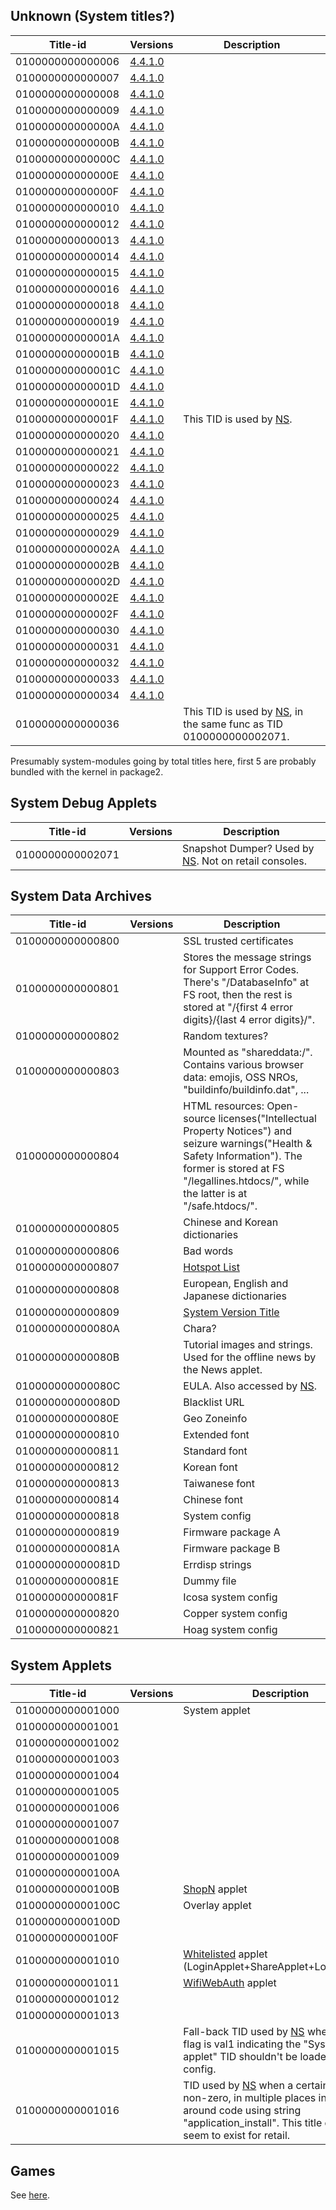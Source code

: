 ## Unknown (System titles?)

| Title-id         | Versions                       | Description                                                                                      |
| ---------------- | ------------------------------ | ------------------------------------------------------------------------------------------------ |
| 0100000000000006 | [4.4.1.0](2.0.0.md "wikilink") |                                                                                                  |
| 0100000000000007 | [4.4.1.0](2.0.0.md "wikilink") |                                                                                                  |
| 0100000000000008 | [4.4.1.0](2.0.0.md "wikilink") |                                                                                                  |
| 0100000000000009 | [4.4.1.0](2.0.0.md "wikilink") |                                                                                                  |
| 010000000000000A | [4.4.1.0](2.0.0.md "wikilink") |                                                                                                  |
| 010000000000000B | [4.4.1.0](2.0.0.md "wikilink") |                                                                                                  |
| 010000000000000C | [4.4.1.0](2.0.0.md "wikilink") |                                                                                                  |
| 010000000000000E | [4.4.1.0](2.0.0.md "wikilink") |                                                                                                  |
| 010000000000000F | [4.4.1.0](2.0.0.md "wikilink") |                                                                                                  |
| 0100000000000010 | [4.4.1.0](2.0.0.md "wikilink") |                                                                                                  |
| 0100000000000012 | [4.4.1.0](2.0.0.md "wikilink") |                                                                                                  |
| 0100000000000013 | [4.4.1.0](2.0.0.md "wikilink") |                                                                                                  |
| 0100000000000014 | [4.4.1.0](2.0.0.md "wikilink") |                                                                                                  |
| 0100000000000015 | [4.4.1.0](2.0.0.md "wikilink") |                                                                                                  |
| 0100000000000016 | [4.4.1.0](2.0.0.md "wikilink") |                                                                                                  |
| 0100000000000018 | [4.4.1.0](2.0.0.md "wikilink") |                                                                                                  |
| 0100000000000019 | [4.4.1.0](2.0.0.md "wikilink") |                                                                                                  |
| 010000000000001A | [4.4.1.0](2.0.0.md "wikilink") |                                                                                                  |
| 010000000000001B | [4.4.1.0](2.0.0.md "wikilink") |                                                                                                  |
| 010000000000001C | [4.4.1.0](2.0.0.md "wikilink") |                                                                                                  |
| 010000000000001D | [4.4.1.0](2.0.0.md "wikilink") |                                                                                                  |
| 010000000000001E | [4.4.1.0](2.0.0.md "wikilink") |                                                                                                  |
| 010000000000001F | [4.4.1.0](2.0.0.md "wikilink") | This TID is used by [NS](NS%20Services.md "wikilink").                                           |
| 0100000000000020 | [4.4.1.0](2.0.0.md "wikilink") |                                                                                                  |
| 0100000000000021 | [4.4.1.0](2.0.0.md "wikilink") |                                                                                                  |
| 0100000000000022 | [4.4.1.0](2.0.0.md "wikilink") |                                                                                                  |
| 0100000000000023 | [4.4.1.0](2.0.0.md "wikilink") |                                                                                                  |
| 0100000000000024 | [4.4.1.0](2.0.0.md "wikilink") |                                                                                                  |
| 0100000000000025 | [4.4.1.0](2.0.0.md "wikilink") |                                                                                                  |
| 0100000000000029 | [4.4.1.0](2.0.0.md "wikilink") |                                                                                                  |
| 010000000000002A | [4.4.1.0](2.0.0.md "wikilink") |                                                                                                  |
| 010000000000002B | [4.4.1.0](2.0.0.md "wikilink") |                                                                                                  |
| 010000000000002D | [4.4.1.0](2.0.0.md "wikilink") |                                                                                                  |
| 010000000000002E | [4.4.1.0](2.0.0.md "wikilink") |                                                                                                  |
| 010000000000002F | [4.4.1.0](2.0.0.md "wikilink") |                                                                                                  |
| 0100000000000030 | [4.4.1.0](2.0.0.md "wikilink") |                                                                                                  |
| 0100000000000031 | [4.4.1.0](2.0.0.md "wikilink") |                                                                                                  |
| 0100000000000032 | [4.4.1.0](2.0.0.md "wikilink") |                                                                                                  |
| 0100000000000033 | [4.4.1.0](2.0.0.md "wikilink") |                                                                                                  |
| 0100000000000034 | [4.4.1.0](2.0.0.md "wikilink") |                                                                                                  |
| 0100000000000036 |                                | This TID is used by [NS](NS%20Services.md "wikilink"), in the same func as TID 0100000000002071. |

Presumably system-modules going by total titles here, first 5 are
probably bundled with the kernel in
package2.

## System Debug Applets

| Title-id         | Versions | Description                                                                         |
| ---------------- | -------- | ----------------------------------------------------------------------------------- |
| 0100000000002071 |          | Snapshot Dumper? Used by [NS](NS%20Services.md "wikilink"). Not on retail consoles. |

## System Data Archives

| Title-id         | Versions | Description                                                                                                                                                                                                          |
| ---------------- | -------- | -------------------------------------------------------------------------------------------------------------------------------------------------------------------------------------------------------------------- |
| 0100000000000800 |          | SSL trusted certificates                                                                                                                                                                                             |
| 0100000000000801 |          | Stores the message strings for Support Error Codes. There's "/DatabaseInfo" at FS root, then the rest is stored at "/{first 4 error digits}/{last 4 error digits}/".                                                 |
| 0100000000000802 |          | Random textures?                                                                                                                                                                                                     |
| 0100000000000803 |          | Mounted as "shareddata:/". Contains various browser data: emojis, OSS NROs, "buildinfo/buildinfo.dat", ...                                                                                                           |
| 0100000000000804 |          | HTML resources: Open-source licenses("Intellectual Property Notices") and seizure warnings("Health & Safety Information"). The former is stored at FS "/legallines.htdocs/", while the latter is at "/safe.htdocs/". |
| 0100000000000805 |          | Chinese and Korean dictionaries                                                                                                                                                                                      |
| 0100000000000806 |          | Bad words                                                                                                                                                                                                            |
| 0100000000000807 |          | [Hotspot List](Hotspot%20List.md "wikilink")                                                                                                                                                                         |
| 0100000000000808 |          | European, English and Japanese dictionaries                                                                                                                                                                          |
| 0100000000000809 |          | [System Version Title](System%20Version%20Title.md "wikilink")                                                                                                                                                       |
| 010000000000080A |          | Chara?                                                                                                                                                                                                               |
| 010000000000080B |          | Tutorial images and strings. Used for the offline news by the News applet.                                                                                                                                           |
| 010000000000080C |          | EULA. Also accessed by [NS](NS%20Services.md "wikilink").                                                                                                                                                            |
| 010000000000080D |          | Blacklist URL                                                                                                                                                                                                        |
| 010000000000080E |          | Geo Zoneinfo                                                                                                                                                                                                         |
| 0100000000000810 |          | Extended font                                                                                                                                                                                                        |
| 0100000000000811 |          | Standard font                                                                                                                                                                                                        |
| 0100000000000812 |          | Korean font                                                                                                                                                                                                          |
| 0100000000000813 |          | Taiwanese font                                                                                                                                                                                                       |
| 0100000000000814 |          | Chinese font                                                                                                                                                                                                         |
| 0100000000000818 |          | System config                                                                                                                                                                                                        |
| 0100000000000819 |          | Firmware package A                                                                                                                                                                                                   |
| 010000000000081A |          | Firmware package B                                                                                                                                                                                                   |
| 010000000000081D |          | Errdisp strings                                                                                                                                                                                                      |
| 010000000000081E |          | Dummy file                                                                                                                                                                                                           |
| 010000000000081F |          | Icosa system config                                                                                                                                                                                                  |
| 0100000000000820 |          | Copper system config                                                                                                                                                                                                 |
| 0100000000000821 |          | Hoag system config                                                                                                                                                                                                   |

## System Applets

| Title-id         | Versions | Description                                                                                                                                                                                               |
| ---------------- | -------- | --------------------------------------------------------------------------------------------------------------------------------------------------------------------------------------------------------- |
| 0100000000001000 |          | System applet                                                                                                                                                                                             |
| 0100000000001001 |          |                                                                                                                                                                                                           |
| 0100000000001002 |          |                                                                                                                                                                                                           |
| 0100000000001003 |          |                                                                                                                                                                                                           |
| 0100000000001004 |          |                                                                                                                                                                                                           |
| 0100000000001005 |          |                                                                                                                                                                                                           |
| 0100000000001006 |          |                                                                                                                                                                                                           |
| 0100000000001007 |          |                                                                                                                                                                                                           |
| 0100000000001008 |          |                                                                                                                                                                                                           |
| 0100000000001009 |          |                                                                                                                                                                                                           |
| 010000000000100A |          |                                                                                                                                                                                                           |
| 010000000000100B |          | [ShopN](Internet%20Browser.md "wikilink") applet                                                                                                                                                          |
| 010000000000100C |          | Overlay applet                                                                                                                                                                                            |
| 010000000000100D |          |                                                                                                                                                                                                           |
| 010000000000100F |          |                                                                                                                                                                                                           |
| 0100000000001010 |          | [Whitelisted](Internet%20Browser.md "wikilink") applet (LoginApplet+ShareApplet+LobbyApplet)                                                                                                              |
| 0100000000001011 |          | [WifiWebAuth](Internet%20Browser.md "wikilink") applet                                                                                                                                                    |
| 0100000000001012 |          |                                                                                                                                                                                                           |
| 0100000000001013 |          |                                                                                                                                                                                                           |
| 0100000000001015 |          | Fall-back TID used by [NS](NS%20Services.md "wikilink") when a state flag is val1 indicating the "System applet" TID shouldn't be loaded from config.                                                     |
| 0100000000001016 |          | TID used by [NS](NS%20Services.md "wikilink") when a certain flag is non-zero, in multiple places including around code using string "application\_install". This title doesn't seem to exist for retail. |

## Games

See [here](Title%20list%20Games.md "wikilink").
